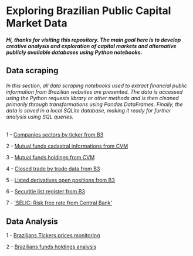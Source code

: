 # Exploring Brazilian Public Capital Market Data

##### Hi, thanks for visiting this repository. The main goal here is to develop creative analysis and exploration of capital markets and alternative publicly available databases using Python notebooks.


## Data scraping

###### In this section, all data scraping notebooks used to extract financial public information from Brazilian websites are presented. The data is accessed using the Python requests library or other methods and is then cleaned primarily through transformations using Pandas DataFrames. Finally, the data is saved in a local SQLite database, making it ready for further analysis using SQL queries.

1 - [Companies sectors by ticker from B3](https://github.com/Lucasantos77/capital_market_explorer/blob/master/data_scraping/B3_companies_sectors/get_br_companies_sectors.ipynb)

2 - [Mutual funds cadastral informations from CVM](https://github.com/Lucasantos77/capital_market_explorer/blob/master/data_scraping/CVM_funds_cadastral_info/CVM_funds_cadastral_info.ipynb)

3 - [Mutual funds holdings from CVM](https://github.com/Lucasantos77/capital_market_explorer/blob/master/data_scraping/CVM_funds_holdings/CVM_funds_holdings.ipynb)

4 - [Closed trade by trade data from B3](https://github.com/Lucasantos77/capital_market_explorer/blob/master/data_scraping/B3_trade_by_trade/B3_trade_by_trade.ipynb)


5 - [Listed derivatives open positions from B3](https://github.com/Lucasantos77/capital_market_explorer/blob/master/data_scraping/B3_Derivative_open_position/B3_Derivative_open_position.ipynb)

6 - [Securitie list register from B3](https://github.com/Lucasantos77/capital_market_explorer/blob/master/data_scraping/B3_securities_register/B3_securities_register.ipynb)

7 - ['SELIC: Risk free rate from Central Bank'](https://github.com/Lucasantos77/capital_market_explorer/blob/master/data_scraping/BACEN_risk_free_rate/BACEN_risk_free_rate.ipynb)


## Data Analysis

1 - [Brazilians Tickers prices monitoring](https://github.com/Lucasantos77/capital_market_explorer/blob/master/B3_tickers_monitor/02_PricesMonitor_BrazilStockExchange.ipynb)

2 - [Brazilians funds holdings analysis](https://github.com/Lucasantos77/capital_market_explorer/blob/master/CVM_funds_analysis/CVM_portifolio_funds_discovery.ipynb)
